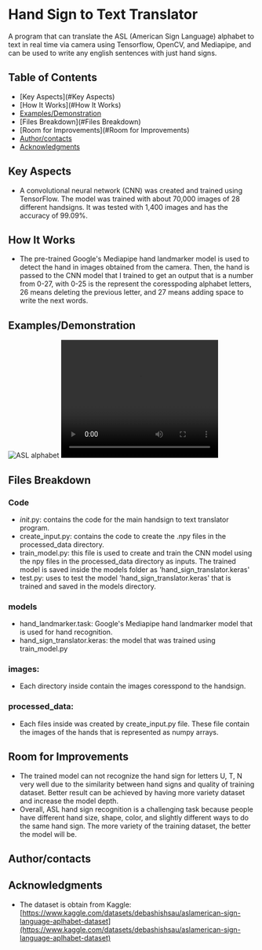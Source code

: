 # Hand Sign to Text Translator

A program that can translate the ASL (American Sign Language) alphabet to text in real time via camera using Tensorflow, OpenCV, and Mediapipe, and can be used to write any english sentences with just hand signs.

## Table of Contents
- [Key Aspects](#Key Aspects)
- [How It Works](#How It Works)
- [Examples/Demonstration](#Examples/Demonstration)
- [Files Breakdown](#Files Breakdown)
- [Room for Improvements](#Room for Improvements)
- [Author/contacts](#Author/contacts)
- [Acknowledgments](#Acknowledgments)

## Key Aspects
* A convolutional neural network (CNN) was created and trained using TensorFlow. The model was trained with about 70,000 images of 28 different handsigns. It was tested with 1,400 images and has the accuracy of 99.09%.

## How It Works
* The pre-trained Google's Mediapipe hand landmarker model is used to detect the hand in images obtained from the camera. Then, the hand is passed to the CNN model that I trained to get an output that is a number from 0-27, with 0-25 is the represent the coresspoding alphabet letters, 26 means deleting the previous letter, and 27 means adding space to write the next words.

## Examples/Demonstration
![ASL alphabet](image.png)
<video width="320" height="240" controls>
  <source src="video.mp4" type="video/mp4">
  Your browser does not support the video tag.
</video>

## Files Breakdown
### Code
* _init_.py: contains the code for the main handsign to text translator program.
* create_input.py: contains the code to create the .npy files in the processed_data directory. 
* train_model.py: this file is used to create and train the CNN model using the npy files in the processed_data directory as inputs. The trained model is saved inside the models folder as 'hand_sign_translator.keras'
* test.py: uses to test the model 'hand_sign_translator.keras' that is trained and saved in the models directory.
### models
* hand_landmarker.task: Google's Mediapipe hand landmarker model that is used for hand recognition.
* hand_sign_translator.keras: the model that was trained using train_model.py
### images:
* Each directory inside contain the images coresspond to the handsign.
### processed_data:
* Each files inside was created by create_input.py file. These file contain the images of the hands that is represented as numpy arrays.

## Room for Improvements
* The trained model can not recognize the hand sign for letters U, T, N very well due to the similarity between hand signs and quality of training dataset. Better result can be achieved by having more variety dataset and increase the model depth.
* Overall, ASL hand sign recognition is a challenging task because people have different hand size, shape, color, and slightly different ways to do the same hand sign. The more variety of the training dataset, the better the model will be. 

## Author/contacts


## Acknowledgments
* The dataset is obtain from Kaggle: [https://www.kaggle.com/datasets/debashishsau/aslamerican-sign-language-aplhabet-dataset](https://www.kaggle.com/datasets/debashishsau/aslamerican-sign-language-aplhabet-dataset)
